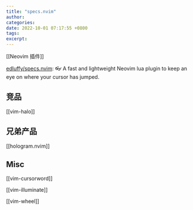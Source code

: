 ```yaml
---
title: "specs.nvim"
author: 
categories: 
date: 2022-10-01 07:17:55 +0800
tags: 
excerpt: 
---
```


[[Neovim 插件]]

[edluffy/specs.nvim](https://github.com/edluffy/specs.nvim): 👓 A fast and lightweight Neovim lua plugin to keep an eye on where your cursor has jumped.



## 竞品

[[vim-halo]]


## 兄弟产品

[[hologram.nvim]]

## Misc

[[vim-cursorword]]

[[vim-illuminate]]

[[vim-wheel]]




